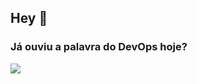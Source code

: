## Hey 👋

### Já ouviu a palavra do DevOps hoje?

![](https://image.slidesharecdn.com/criciumadevjr-170530171129/95/devops-culture-como-implementar-mtodos-geis-em-infraestrutura-como-cdigo-6-638.jpg?cb=1496323318)

<!--
**edsoncelio/edsoncelio** is a ✨ _special_ ✨ repository because its `README.md` (this file) appears on your GitHub profile.

Here are some ideas to get you started:

- 🔭 I’m currently working on ...
- 🌱 I’m currently learning ...
- 👯 I’m looking to collaborate on ...
- 🤔 I’m looking for help with ...
- 💬 Ask me about ...
- 📫 How to reach me: ...
- 😄 Pronouns: ...
- ⚡ Fun fact: ...
-->

